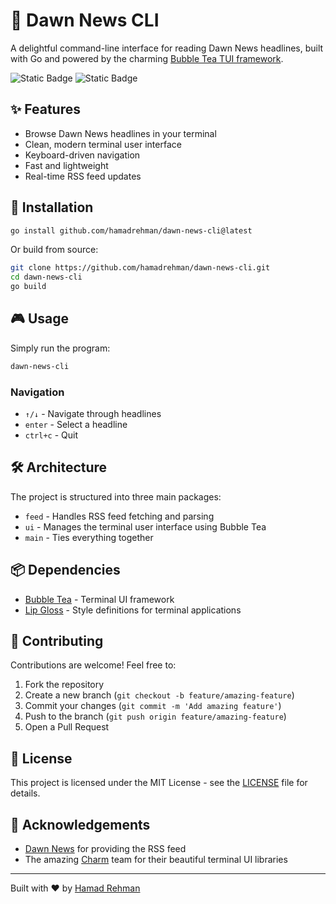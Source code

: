 # 📰 Dawn News CLI

A delightful command-line interface for reading Dawn News headlines, built with Go and powered by the charming [Bubble Tea TUI framework](https://github.com/charmbracelet/bubbletea).

![Static Badge](https://img.shields.io/badge/go-1.20%2B-blue)
![Static Badge](https://img.shields.io/badge/platform-Linux%20%7C%20macOS%20%7C%20Windows-lightgrey)

## ✨ Features

- Browse Dawn News headlines in your terminal
- Clean, modern terminal user interface
- Keyboard-driven navigation
- Fast and lightweight
- Real-time RSS feed updates

## 🚀 Installation

```bash
go install github.com/hamadrehman/dawn-news-cli@latest
```

Or build from source:

```bash
git clone https://github.com/hamadrehman/dawn-news-cli.git
cd dawn-news-cli
go build
```

## 🎮 Usage

Simply run the program:

```bash
dawn-news-cli
```

### Navigation

- `↑/↓` - Navigate through headlines
- `enter` - Select a headline
- `ctrl+c` - Quit

## 🛠 Architecture

The project is structured into three main packages:

- `feed` - Handles RSS feed fetching and parsing
- `ui` - Manages the terminal user interface using Bubble Tea
- `main` - Ties everything together

## 📦 Dependencies

- [Bubble Tea](https://github.com/charmbracelet/bubbletea) - Terminal UI framework
- [Lip Gloss](https://github.com/charmbracelet/lipgloss) - Style definitions for terminal applications

## 🤝 Contributing

Contributions are welcome! Feel free to:

1. Fork the repository
2. Create a new branch (`git checkout -b feature/amazing-feature`)
3. Commit your changes (`git commit -m 'Add amazing feature'`)
4. Push to the branch (`git push origin feature/amazing-feature`)
5. Open a Pull Request

## 📝 License

This project is licensed under the MIT License - see the [LICENSE](LICENSE) file for details.

## 🙏 Acknowledgements

- [Dawn News](https://www.dawn.com/) for providing the RSS feed
- The amazing [Charm](https://charm.sh/) team for their beautiful terminal UI libraries

---

Built with ❤️ by [Hamad Rehman](https://github.com/hamadrehman)
